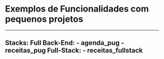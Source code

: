 # Exemplos de Funcionalidades com pequenos projetos

---
Stacks: Full
Back-End:
    - agenda_pug
    - receitas_pug
Full-Stack:
    - receitas_fullstack
---
